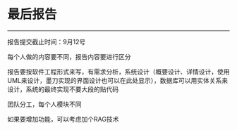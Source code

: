 # 最后报告

---

报告提交截止时间：9月12号

每个人做的内容要不同，报告内容要进行区分

报告要按软件工程形式来写，有需求分析，系统设计（概要设计、详情设计，使用UML来设计，墨刀实现的界面设计也可以在此处显示），数据库可以用实体关系来设计，系统的最终实现不要大段的贴代码

团队分工，每个人模块不同

如果要增加功能，可以考虑加个RAG技术